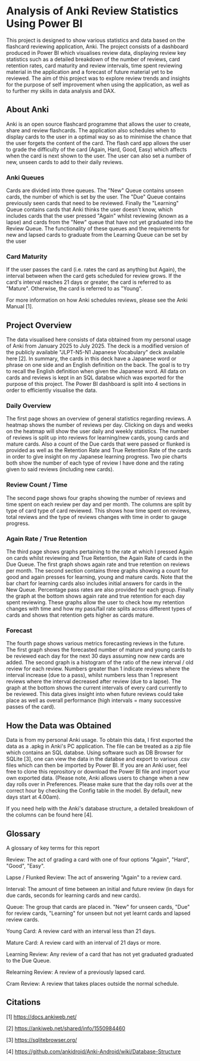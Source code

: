 # Analysis of Anki Review Statistics Using Power BI 
This project is designed to show various statistics and data based on the flashcard reviewing application, Anki.
The project consists of a dashboard produced in Power BI which visualises review data, displaying review key statistics such as a detailed
breakdown of the number of reviews, card retention rates, card maturity and review intervals, time spent reviewing material in the
application and a forecast of future material yet to be reviewed.
The aim of this project was to explore review trends and insights for the purpose of self improvement when using the application, as well as to further my skills in
data analysis and DAX.

## About Anki
Anki is an open source flashcard programme that allows the user to create, share and review flashcards. The application also schedules
when to display cards to the user in a optimal way so as to minimise the chance that the user forgets the content of the card. The flash
card app allows the user to grade the difficulty of the card (Again, Hard, Good, Easy) which affects when the card is next shown to the user.
The user can also set a number of new, unseen cards to add to their daily reviews.

### Anki Queues
Cards are divided into three queues. The "New" Queue contains unseen cards, the number of which is set by the user. The "Due" Queue contains
previously seen cards that need to be reviewed. Finally the "Learning" Queue contains cards that Anki thinks the user doesn't know, which
includes cards that the user pressed "Again" whilst reviewing (known as a lapse) and cards from the "New" queue that have not yet graduated
into the Review Queue. The functionality of these queues and the requirements for new and lapsed cards to graduate from the Learning Queue
can be set by the user

### Card Maturity
If the user passes the card (i.e. rates the card as anything but Again), the interval between when the card gets scheduled for review grows.
If the card's interval reaches 21 days or greater, the card is referred to as "Mature". Otherwise, the card is referred to as "Young".

For more information on how Anki schedules reviews, please see the Anki Manual [1].

## Project Overview
The data visualised here consists of data obtained from my personal usage of Anki from January 2025 to July 2025. The deck is a modified
version of the publicly available "JLPT-N5-N1 Japanese Vocabulary" deck available here [2]. In summary, the cards in this deck have a
Japanese word or phrase on one side and an English definition on the back. The goal is to try to recall the English definition when given the
Japanese word. All data on cards and reviews is kept in an SQL databse which was exported for the purpose of this project. The Power BI
dashboard is split into 4 sections in order to efficiently visualise the data.

### Daily Overview
The first page shows an overview of general statistics regarding reviews. A heatmap shows the number of reviews per day. Clicking on days and 
weeks on the heatmap will show the user daily and weekly statistics. The number of reviews is split up into reviews for learning/new cards,
young cards and mature cards. Also a count of the Due cards that were passed or flunked is provided as well as the Retention Rate and
True Retention Rate of the cards in order to give insight on my Japanese learning progress. Two pie charts both show the number of each
type of review I have done and the rating given to said reviews (including new cards).

### Review Count / Time
The second page shows four graphs showing the number of reviews and time spent on each review per day and per month. The columns are split by type of card type of card reviewed. This shows how time spent on reviews, total reviews and the type of reviews changes with time in order to gauge progress.

### Again Rate / True Retention
The third page shows graphs pertaining to the rate at which I pressed Again on cards whilst reviewing and True Retention, the Again Rate of cards in the Due Queue. The first graph shows again rate and true retention on reviews per month. The second section contains three graphs showing a count for good and again presses for learning, young and mature cards. Note that the bar chart for learning cards also includes initial answers for cards in the New Queue. Percentage pass rates are also provided for each group. Finally the graph at the bottom shows again rate and true retention for each day spent reviewing. These graphs allow the user to check how my retention changes with time and how my pass/fail rate splits across different types of cards and shows that retention gets higher as cards mature.

### Forecast
The fourth page shows various metrics forecasting reviews in the future. The first graph shows the forecasted number of mature and young cards to be reviewed each day for the next 30 days assuming now new cards are added. The second graph is a histogram of the ratio of the new interval / old review for each review. Numbers greater than 1 indicate reviews where the interval increase (due to a pass), whilst numbers less than 1 represent reviews where the interval decreased after review (due to a lapse). The graph at the bottom shows the current intervals of every card currently to be reviewed. This data gives insight into when future reviews could take place as well as overall performance (high intervals = many successive passes of the card).

## How the Data was Obtained
Data is from my personal Anki usage. To obtain this data, I first exported the data as a .apkg in Anki's PC application. The file can be treated as a zip file which contains an SQL databse. Using software such as DB Browser for SQLite [3], one can view the data in the databse and export to various .csv files which can then be imported by Power BI. If you are an Anki user, feel free to clone this reprository or download the Power BI file and import your own exported data. (Please note, Anki allows users to change when a new day rolls over in Preferences. Please make sure that the day rolls over at the correct hour by checking the Config table in the model. By default, new days start at 4.00am).

If you need help with the Anki's database structure, a detailed breakdown of the columns can be found here [4].

##

## Glossary
A glossary of key terms for this report

Review: The act of grading a card with one of four options "Again", "Hard", "Good", "Easy".

Lapse / Flunked Review: The act of answering "Again" to a review card.

Interval: The amount of time between an initial and future review (in days for due cards, seconds for learning cards and new cards).

Queue: The group that cards are placed in. "New" for unseen cards, "Due" for review cards, "Learning" for unseen but not yet learnt cards and lapsed review cards.

Young Card: A review card with an interval less than 21 days.

Mature Card: A review card with an interval of 21 days or more.

Learning Review: Any review of a card that has not yet graduated graduated to the Due Queue.

Relearning Review: A review of a previously lapsed card.

Cram Review: A review that takes places outside the normal schedule.

## Citations
[1] https://docs.ankiweb.net/

[2] https://ankiweb.net/shared/info/1550984460

[3] https://sqlitebrowser.org/

[4] https://github.com/ankidroid/Anki-Android/wiki/Database-Structure
